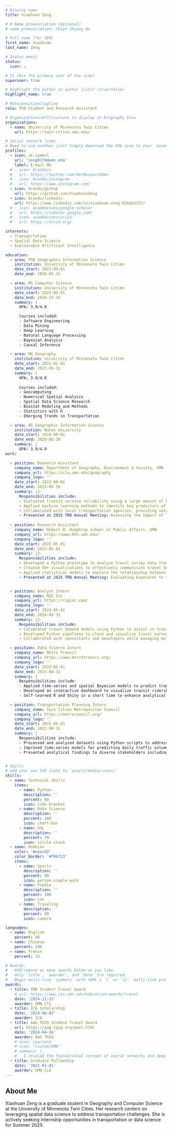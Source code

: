 ```yaml
---
# Display name
title: Xiaohuan Zeng

# # Name pronunciation (optional)
# name_pronunciation: Chien Shiung Wu

# Full name (for SEO)
first_name: Xiaohuan
last_name: Zeng

# Status emoji
status:
  icon: ☕️

# Is this the primary user of the site?
superuser: true

# Highlight the author in author lists? (true/false)
highlight_name: true

# Role/position/tagline
role: PhD Student and Research Assistant

# Organizations/Affiliations to display in Biography blox
organizations:
  - name: University of Minnesota Twin Cities
    url: https://twin-cities.umn.edu/

# Social network links
# Need to use another icon? Simply download the SVG icon to your `assets/media/icons/` folder.
profiles:
  - icon: at-symbol
    url: 'zeng0170@umn.edu'
    label: E-mail Me
  # - icon: brands/x
  #   url: https://twitter.com/GetResearchDev
  # - icon: brands/instagram
  #   url: https://www.instagram.com/
  - icon: brands/github
    url: https://github.com/XiaohuanZeng
  - icon: brands/linkedin
    url: https://www.linkedin.com/in/xiaohuan-zeng-82bab5157/
  # - icon: academicons/google-scholar
  #   url: https://scholar.google.com/
  # - icon: academicons/orcid
  #   url: https://orcid.org/

interests:
  - Transportation
  - Spatial Data Science
  - Explainable Artificial Intelligence

education:
  - area: PhD Geographic Information Science
    institution: University of Minnesota Twin Cities
    date_start: 2023-09-01
    date_end: 2026-05-31

  - area: MS Computer Science
    institution: University of Minnesota Twin Cities
    date_start: 2023-09-01
    date_end: 2024-12-31
    summary: |
      GPA: 3.9/4.0

      Courses included:
      - Software Engineering
      - Data Mining
      - Deep Learning
      - Natural Language Processing
      - Bayesian Analysis
      - Causal Inference

  - area: MA Geography
    institution: University of Minnesota Twin Cities
    date_start: 2021-01-01
    date_end: 2023-05-31
    summary: |
      GPA: 3.9/4.0
    
      Courses included:
      - Geocomputing
      - Numerical Spatial Analysis
      - Spatial Data Science Research
      - Biostat Modeling and Methods
      - Statistics with R
      - Emerging Trends in Transportation

  - area: BS Geographic Information Science
    institution: Wuhan University
    date_start: 2016-09-01
    date_end: 2020-06-30
    summary: |
      GPA: 3.9/4.0
work:

  - position: Research Assistant
    company_name: Department of Geography, Environment & Society, UMN
    company_url: https://cla.umn.edu/geography
    company_logo: ''
    date_start: 2023-08-01
    date_end: 2025-06-30
    summary: |2-
      Responsibilities include:
      - Evaluated transit service reliability using a large amount of bus location data
      - Applied machine learning methods to identify key predictors affecting transit reliability
      - Collaborated with local transportation agencies, providing valuable insights for planning initiatives
      - Presented at 2025 TRB Annual Meeting: Assessing the Impact of Transit Right-of-Way on Service Reliability via Segment-Level Data Integration and Ensemble Learning
 
  - position: Research Assistant
    company_name: Hubert H. Humphrey School of Public Affairs, UMN
    company_url: https://www.hhh.umn.edu/
    company_logo: ''
    date_start: 2022-05-01
    date_end: 2023-05-01
    summary: |2-
      Responsibilities include:
      - Developed a Python prototype to analyze travel survey data from over 400 individuals across 10+ communities
      - Created 50+ visualizations to effectively communicate travel behavior insights in a workshop
      - Applied statistical models to explore the relationship between travel segregation and self-reported emotions 
      - Presented at 2025 TRB Annual Meeting: Evaluating Exposures to Social Environments during Everyday Travel Using Smartphone-based Travel Dairies and Spatio-Temporal Computing


  - position: Analyst Intern
    company_name: RSG Inc
    company_url: https://rsginc.com/
    company_logo: ''
    date_start: 2024-05-01
    date_end: 2024-08-31
    summary: |2-
      Responsibilities include:
      - Calibrated travel demand models using Python to assist in transportation planning
      - Developed Python pipelines to clean and visualize travel survey data to convey results to customers 
      - Collaborated with consultants and developers while managing multiple tasks concurrently 

  - position: Data Science Intern
    company_name: Metro Transit
    company_url: https://www.metrotransit.org/
    company_logo: ''
    date_start: 2023-05-01
    date_end: 2023-08-31
    summary: |
      Responsibilities include:
      - Applied time-series and spatial Bayesian models to predict transit ridership and bus travel time
      - Developed an interactive dashboard to visualize transit ridership trends and monitor transit system performance
      - Self-learned R and Shiny in a short time to enhance analytical capabilities and meet project requirements

  - position: Transportation Planning Intern
    company_name: Twin Cities Metropolitan Council
    company_url: https://metrocouncil.org/
    company_logo: ''
    date_start: 2022-05-01
    date_end: 2022-08-31
    summary: |
      Responsibilities include:
      - Processed and analyzed datasets using Python scripts to address urban transportation challenges
      - Improved time-series models for predicting daily traffic volumes based on various influencing factors
      - Presented analytical findings to diverse stakeholders including both technical and non-technical audiences


# Skills
# Add your own SVG icons to `assets/media/icons/`
skills:
  - name: Technical Skills
    items:
      - name: Python
        description: ''
        percent: 80
        icon: code-bracket
      - name: Data Science
        description: ''
        percent: 100
        icon: chart-bar
      - name: SQL
        description: ''
        percent: 70
        icon: circle-stack
  - name: Hobbies
    color: '#eeac02'
    color_border: '#f0bf23'
    items:
      - name: Sports
        description: ''
        percent: 80
        icon: person-simple-walk
      - name: Foodie
        description: ''
        percent: 100
        icon: cat
      - name: Traveling
        description: ''
        percent: 80
        icon: camera

languages:
  - name: English
    percent: 90
  - name: Chinese
    percent: 100
  - name: French
    percent: 25

# Awards.
#   Add/remove as many awards below as you like.
#   Only `title`, `awarder`, and `date` are required.
#   Begin multi-line `summary` with YAML's `|` or `|2-` multi-line prefix and indent 2 spaces below.
awards:
  - title: TRB Student Travel Award
    # url: https://www.cts.umn.edu/education/awards/travel
    date: '2024-11-15'
    awarder: UMN CTS
  - title: ICA Scholarship
    date: '2024-06-02'
    awarder: ICA
  - title: AAG TGSG Student Travel Award
    url: https://aag-tgsg.org/past.html
    date: '2024-04-16'
    awarder: AAG TGSG
    # icon: coursera
    # icon: "custom/UMN"
    # summary: |
    #   I studied the foundational concept of neural networks and deep learning. By the end, I was familiar with the significant technological trends driving the rise of deep learning; build, train, and apply fully connected deep neural networks; implement efficient (vectorized) neural networks; identify key parameters in a neural network’s architecture; and apply deep learning to your own applications.
  - title: Graduate Fellowship
    date: '2021-01-01'
    awarder: UMN CLA
---
```


## About Me

Xiaohuan Zeng is a graduate student in Geography and Computer Science at the University of Minnesota Twin Cities. Her research centers on leveraging spatial data science to address transportation challenges. She is actively seeking internship opportunities in transportation or data science for Summer 2025.
